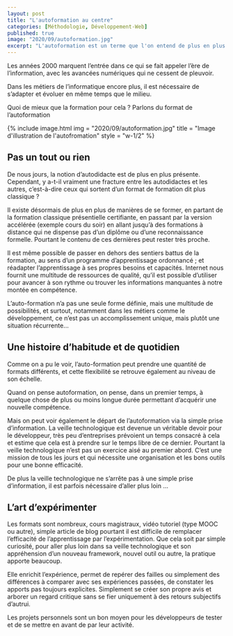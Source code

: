 ```yaml
---
layout: post
title: "L'autoformation au centre"
categories: [Méthodologie, Développement-Web]
published: true
image: "2020/09/autoformation.jpg"
excerpt: "L'autoformation est un terme que l'on entend de plus en plus mais que signifie-t-elle finalement ? Est-elle une simple alternative ou une nécessité ?"
---
```


Les années 2000 marquent l’entrée dans ce qui se fait appeler l’ère de l’information, avec les avancées numériques qui ne cessent de pleuvoir. 

Dans les métiers de l’informatique encore plus, il est nécessaire de s’adapter et évoluer en même temps que le milieu. 

Quoi de mieux que la formation pour cela ? Parlons du format de l’autoformation 

{% include image.html img = "2020/09/autoformation.jpg" title = "Image d'illustration de l'autofromation" style = "w-1/2" %}

## Pas un tout ou rien 

De nous jours, la notion d’autodidacte est de plus en plus présente. Cependant, y a-t-il vraiment une fracture entre les autodidactes et les autres, c’est-à-dire ceux qui sortent d’un format de formation dit plus classique ? 

Il existe désormais de plus en plus de manières de se former, en partant de la formation classique présentielle certifiante, en passant par la version accélérée (exemple cours du soir) en allant jusqu’à des formations à distance qui ne dispense pas d’un diplôme ou d’une reconnaissance formelle. Pourtant le contenu de ces dernières peut rester très proche. 

Il est même possible de passer en dehors des sentiers battus de la formation, au sens d’un programme d’apprentissage ordonnancé ;  et réadapter l’apprentissage à ses propres besoins et capacités. Internet nous fournit une multitude de ressources de qualité, qu’il est possible d’utiliser pour avancer à son rythme ou trouver les informations manquantes à notre montée en compétence. 

L’auto-formation n’a pas une seule forme définie, mais une multitude de possibilités,  et surtout, notamment dans les métiers comme le développement, ce n’est pas un accomplissement unique, mais plutôt une situation récurrente...

## Une histoire d’habitude et de quotidien

Comme on a pu le voir, l’auto-formation peut prendre une quantité de formats différents, et cette flexibilité se retrouve également au niveau de son échelle. 

Quand on pense autoformation, on pense, dans un premier temps, à quelque chose de plus ou moins longue durée permettant d’acquérir une nouvelle compétence. 

Mais on peut voir également le départ de l’autoformation via la simple prise d’information. La veille technologique est devenue un véritable devoir pour le développeur, très peu d’entreprises prévoient un temps consacré à cela et estime que cela est à prendre sur le temps libre de ce dernier. 
Pourtant la veille technologique n’est pas un exercice aisé au premier abord. 
C’est une mission de tous les jours et qui nécessite une organisation et les bons outils pour une bonne efficacité. 

De plus la veille technologique ne s’arrête pas à une simple prise d’information, il est parfois nécessaire d’aller plus loin ...

## L’art d’expérimenter

Les formats sont nombreux, cours magistraux, vidéo tutoriel (type MOOC ou autre), simple article de blog pourtant il est difficile de remplacer l’efficacité de l’apprentissage par l’expérimentation. 
Que cela soit par simple curiosité, pour aller plus loin dans sa veille technologique et son appréhension d’un nouveau framework, nouvel outil ou autre, la pratique apporte beaucoup. 

Elle enrichit l’expérience, permet de repérer des failles ou simplement des différences à comparer avec ses expériences passées, de constater les apports pas toujours explicites. 
Simplement se créer son propre avis et arborer un regard critique sans se fier uniquement à des retours subjectifs d’autrui. 

Les projets personnels sont un bon moyen pour les développeurs de tester et de se mettre en avant de par leur activité.
